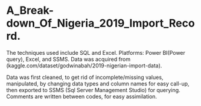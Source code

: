 # A_Break-down_Of_Nigeria_2019_Import_Record.
The techniques used include SQL and Excel. Platforms: Power BI(Power query), Excel, and SSMS. Data was acquired from (kaggle.com/dataset/godwinabah/2019-nigerian-import-data).

Data was first cleaned, to get rid of incomplete/missing values, manipulated, by changing data types and column names for easy call-up, then exported to SSMS (Sql Server Management Studio) for querying. Comments are written between codes, for easy assimilation.
